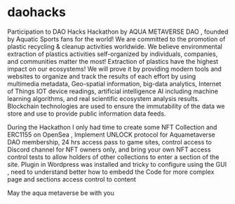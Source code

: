 # daohacks
Participation to DAO Hacks Hackathon by AQUA METAVERSE DAO , founded by Aquatic Sports fans for the world!  We are committed to the promotion of plastic recycling &amp; cleanup activities worldwide.   We believe environmental extraction of plastics activities self-organized by individuals, companies, and communities matter the most!    Extraction of plastics have the highest impact on our ecosystems!  We will prove it by providing modern tools and websites to organize and track the results of each effort by using multimedia metadata, Geo-spatial information, big-data analytics, Internet of Things IOT device readings, artificial intelligence AI including machine learning algorithms, and real scientific ecosystem analysis results.   Blockchain technologies are used to ensure the immutability of the data we store and use to provide public information data feeds.


During the Hackathon I only had time to create some NFT Collection and ERC1155 on OpenSea , Implement UNLOCK protocol for Aquametaverse DAO membership, 24 hrs access pass to game sites, control access to Discord channel for NFT owners only, and bring your own NFT access control tests to allow holders of other collections to enter a section of the site.
Plugin in Wordpress was installed and tricky to configure using the GUI , need to understand better how to embedd the Code for more complex page and sections access control to content


May the aqua metaverse be with you


